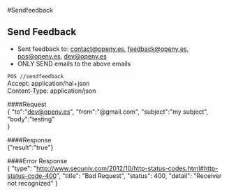 #Sendfeedback

## Send Feedback

 - Sent feedback to: contact@openy.es, feedback@openy.es, pos@openy.es, dev@openy.es
 - ONLY SEND emails to the above emails
 
`POS //sendfeedback`  
Accept: application/hal+json    	
Content-Type: application/json  

####Request   
	{
	    "to":"dev@openy.es",
	    "from":"@gmail.com",
	    "subject":"my subject",
		"body":"testing"	      
	} 
	
####Response  
	{"result":"true"}
	
####Error Response   
	{
	    "type": "http://www.seouniv.com/2012/10/http-status-codes.html#http-status-code-400",
	    "title": "Bad Request",
	    "status": 400,
	    "detail": "Receiver not recognized"
	}
